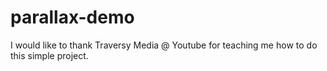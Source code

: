 # parallax-demo
I would like to thank Traversy Media @ Youtube for teaching me how to do this simple project.
